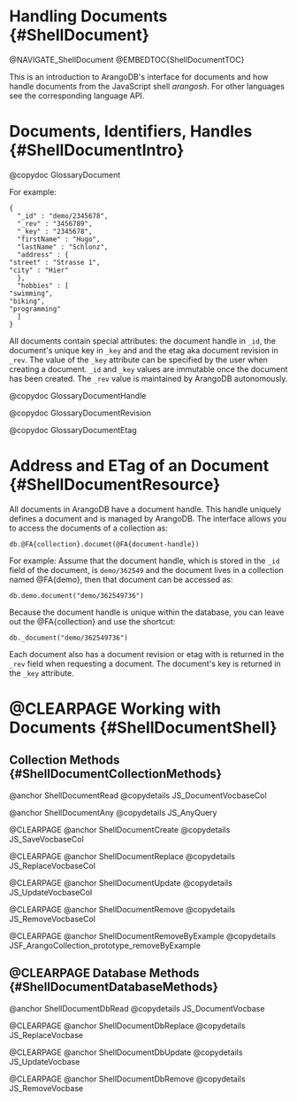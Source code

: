 Handling Documents {#ShellDocument}
===================================

@NAVIGATE_ShellDocument
@EMBEDTOC{ShellDocumentTOC}

This is an introduction to ArangoDB's interface for documents and how handle
documents from the JavaScript shell _arangosh_. For other languages see
the corresponding language API.

Documents, Identifiers, Handles {#ShellDocumentIntro}
=====================================================

@copydoc GlossaryDocument

For example:

    {
      "_id" : "demo/2345678",
      "_rev" : "3456789",
      "_key" : "2345678",
      "firstName" : "Hugo",
      "lastName" : "Schlonz",
      "address" : {
	"street" : "Strasse 1",
	"city" : "Hier"
      },
      "hobbies" : [
	"swimming",
	"biking",
	"programming"
      ]
    }

All documents contain special attributes: the document handle in `_id`, the
document's unique key in `_key` and and the etag aka document revision in
`_rev`. The value of the `_key` attribute can be specified by the user when
creating a document.  `_id` and `_key` values are immutable once the document
has been created. The `_rev` value is maintained by ArangoDB autonomously.

@copydoc GlossaryDocumentHandle

@copydoc GlossaryDocumentRevision

@copydoc GlossaryDocumentEtag

Address and ETag of an Document {#ShellDocumentResource}
========================================================

All documents in ArangoDB have a document handle. This handle uniquely defines a
document and is managed by ArangoDB. The interface allows you to access the
documents of a collection as:

    db.@FA{collection}.documet(@FA{document-handle})

For example: Assume that the document handle, which is stored in the `_id` field
of the document, is `demo/362549` and the document lives in a collection
named @FA{demo}, then that document can be accessed as:

    db.demo.document("demo/362549736")

Because the document handle is unique within the database, you
can leave out the @FA{collection} and use the shortcut:

    db._document("demo/362549736")

Each document also has a document revision or etag with is returned in the
`_rev` field when requesting a document. The document's key is returned in the
`_key` attribute.

@CLEARPAGE
Working with Documents {#ShellDocumentShell}
============================================

Collection Methods {#ShellDocumentCollectionMethods}
----------------------------------------------------

@anchor ShellDocumentRead
@copydetails JS_DocumentVocbaseCol

@anchor ShellDocumentAny
@copydetails JS_AnyQuery

@CLEARPAGE
@anchor ShellDocumentCreate
@copydetails JS_SaveVocbaseCol

@CLEARPAGE
@anchor ShellDocumentReplace
@copydetails JS_ReplaceVocbaseCol

@CLEARPAGE
@anchor ShellDocumentUpdate
@copydetails JS_UpdateVocbaseCol

@CLEARPAGE
@anchor ShellDocumentRemove
@copydetails JS_RemoveVocbaseCol

@CLEARPAGE
@anchor ShellDocumentRemoveByExample
@copydetails JSF_ArangoCollection_prototype_removeByExample

@CLEARPAGE
Database Methods {#ShellDocumentDatabaseMethods}
------------------------------------------------

@anchor ShellDocumentDbRead
@copydetails JS_DocumentVocbase

@CLEARPAGE
@anchor ShellDocumentDbReplace
@copydetails JS_ReplaceVocbase

@CLEARPAGE
@anchor ShellDocumentDbUpdate
@copydetails JS_UpdateVocbase

@CLEARPAGE
@anchor ShellDocumentDbRemove
@copydetails JS_RemoveVocbase
